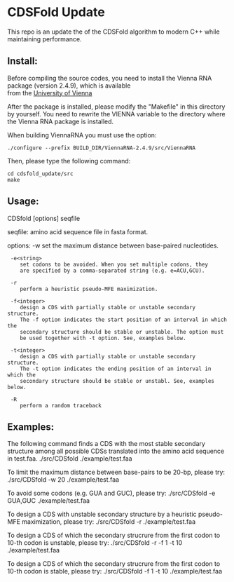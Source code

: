 # CDSFold Update
This repo is an update the of the CDSFold algorithm to modern C++ while maintaining performance.

## Install:
   Before compiling the source codes, you need to install 
   the Vienna RNA package (version 2.4.9), which is available  
   from the [University of Vienna](http://www.tbi.univie.ac.at/RNA/)
   
   After the package is installed, please modify the "Makefile" 
   in this directory by yourself. You need to rewrite the VIENNA 
   variable to the directory where the Vienna RNA package is 
   installed.

   When building ViennaRNA you must use the option:
   
   ```./configure --prefix BUILD_DIR/ViennaRNA-2.4.9/src/ViennaRNA```

   Then, please type the following command:
   ``` 
   cd cdsfold_update/src
   make
   ```

## Usage:
  CDSfold [options] seqfile
  
  seqfile:
      amino acid sequence file in fasta format.

  options:
     -w<integer>
        set the maximum distance between base-paired nucleotides.

     -e<string>
        set codons to be avoided. When you set multiple codons, they 
        are specified by a comma-separated string (e.g. e=ACU,GCU).

     -r
        perform a heuristic pseudo-MFE maximization.

     -f<integer>
        design a CDS with partially stable or unstable secondary structure.
        The -f option indicates the start position of an interval in which the
        secondary structure should be stable or unstable. The option must
        be used together with -t option. See, examples below.

     -t<integer>
        design a CDS with partially stable or unstable secondary structure.
        The -t option indicates the ending position of an interval in which the
        secondary structure should be stable or unstabl. See, examples below.

     -R
        perform a random traceback

## Examples:
  The following command finds a CDS with the most stable secondary structure
   among all possible CDSs translated into the amino acid sequence in test.faa.
    ./src/CDSfold ./example/test.faa

  To limit the maximum distance between base-pairs to be 20-bp, please try:
    ./src/CDSfold -w 20 ./example/test.faa

  To avoid some codons (e.g. GUA and GUC), please try:
    ./src/CDSfold -e GUA,GUC ./example/test.faa

  To design a CDS with unstable secondary structure by a heuristic pseudo-MFE
    maximization, please try:
    ./src/CDSfold -r ./example/test.faa

  To design a CDS of which the secondary strucrure from the first codon to 10-th
    codon is unstable, please try:
    ./src/CDSfold -r -f 1 -t 10 ./example/test.faa

  To design a CDS of which the secondary strucrure from the first codon to 10-th
    codon is stable, please try:
    ./src/CDSfold -f 1 -t 10 ./example/test.faa

